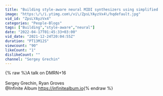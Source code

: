 ```yaml
---
title: "Building style-aware neural MIDI synthesizers using simplified differentiable DSP approach"
image: "https:\/\/i.ytimg.com\/vi\/ZpsLYAyzVx4\/hqdefault.jpg"
vid_id: "ZpsLYAyzVx4"
categories: "People-Blogs"
tags: ["Building","style-aware","neural"]
date: "2022-04-17T01:45:33+03:00"
vid_date: "2021-12-24T20:04:55Z"
duration: "PT13M12S"
viewcount: "90"
likeCount: "1"
dislikeCount: ""
channel: "Sergey Grechin"
---
```

{% raw %}A talk on DMRN+16<br /><br />Sergey Grechin, Ryan Groves <br />@Infinite Album <a rel="nofollow" target="blank" href="https://infinitealbum.io">https://infinitealbum.io</a>{% endraw %}
